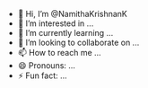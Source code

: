 - 👋 Hi, I’m @NamithaKrishnanK
- 👀 I’m interested in ...
- 🌱 I’m currently learning ...
- 💞️ I’m looking to collaborate on ...
- 📫 How to reach me ...
- 😄 Pronouns: ...
- ⚡ Fun fact: ...

<!---
NamithaKrishnanK/NamithaKrishnanK is a ✨ special ✨ repository because its `README.md` (this file) appears on your GitHub profile.
You can click the Preview link to take a look at your changes.
--->
